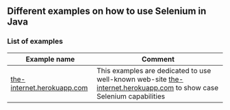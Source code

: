 ## Different examples on how to use Selenium in Java

### List of examples

| Example name | Comment |
| ------------ | ------- |
| [the-internet.herokuapp.com](./the-internet) | This examples are dedicated to use well-known web-site [the-internet.herokuapp.com](http://the-internet.herokuapp.com/) to show case Selenium capabilities |

